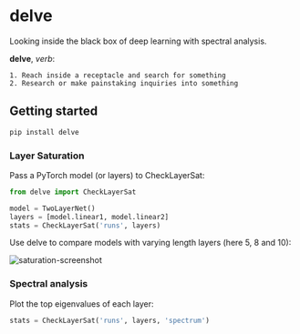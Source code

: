 # delve

Looking inside the black box of deep learning with spectral analysis.


**delve**, *verb*:
```
1. Reach inside a receptacle and search for something
2. Research or make painstaking inquiries into something
```
## Getting started

```bash
pip install delve
```

### Layer Saturation
Pass a PyTorch model (or layers) to CheckLayerSat:

```python
from delve import CheckLayerSat

model = TwoLayerNet()
layers = [model.linear1, model.linear2]
stats = CheckLayerSat('runs', layers)
```

Use delve to compare models with varying length layers (here 5, 8 and 10):

![saturation-screenshot]('images/saturation.png')

### Spectral analysis

Plot the top eigenvalues of each layer:

```python
stats = CheckLayerSat('runs', layers, 'spectrum')
```
